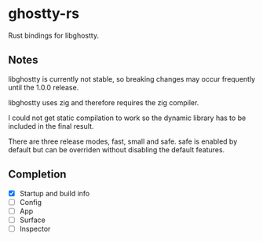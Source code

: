 # ghostty-rs

Rust bindings for libghostty.

## Notes

libghostty is currently not stable, so breaking changes may occur frequently until the 1.0.0 release.

libghostty uses zig and therefore requires the zig compiler.

I could not get static compilation to work so the dynamic library has to be included in the final result.

There are three release modes, fast, small and safe. safe is enabled by default but can be overriden without disabling the default features.

## Completion

- [x] Startup and build info
- [ ] Config
- [ ] App
- [ ] Surface
- [ ] Inspector
